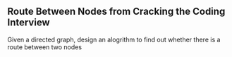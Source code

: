 ## Route Between Nodes from Cracking the Coding Interview

Given a directed graph, design an alogrithm to find out whether there is a route between two nodes
